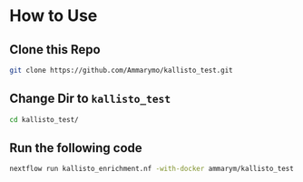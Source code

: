 # How to Use

## Clone this Repo
```bash
git clone https://github.com/Ammarymo/kallisto_test.git
```
## Change Dir to `kallisto_test`
```bash
cd kallisto_test/
```
## Run the following code 
```bash
nextflow run kallisto_enrichment.nf -with-docker ammarym/kallisto_test
```
